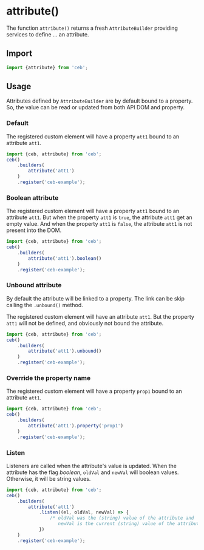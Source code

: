 # attribute()

The function `attribute()` returns a fresh `AttributeBuilder` providing services to define ... an attribute.

## Import

```javascript
import {attribute} from 'ceb';
```

## Usage

Attributes defined by `AttributeBuilder` are by default bound to a property.
So, the value can be read or updated from both API DOM and property.

### Default

The registered custom element will have a property `att1` bound to an attribute `att1`.

```javascript
import {ceb, attribute} from 'ceb';
ceb()
    .builders(
        attribute('att1')
    )
    .register('ceb-example');
```

### Boolean attribute

The registered custom element will have a property `att1` bound to an attribute `att1`.
But when the property `att1` is `true`, the attribute `att1` get an empty value.
And when the property `att1` is `false`, the attribute `att1` is not present into the DOM.

```javascript
import {ceb, attribute} from 'ceb';
ceb()
    .builders(
        attribute('att1').boolean()
    )
    .register('ceb-example');
```

### Unbound attribute

By default the attribute will be linked to a property.
The link can be skip calling the `.unbound()` method.

The registered custom element will have an attribute `att1`.
But the property `att1` will not be defined, and obviously not bound the attribute.

```javascript
import {ceb, attribute} from 'ceb';
ceb()
    .builders(
        attribute('att1').unbound()
    )
    .register('ceb-example');
```

### Override the property name

The registered custom element will have a property `prop1` bound to an attribute `att1`.

```javascript
import {ceb, attribute} from 'ceb';
ceb()
    .builders(
        attribute('att1').property('prop1')
    )
    .register('ceb-example');
```

### Listen

Listeners are called when the attribute's value is updated.
When the attribute has the flag _boolean_, `oldVal` and `newVal` will boolean values.
Otherwise, it will be string values.

```javascript
import {ceb, attribute} from 'ceb';
ceb()
    .builders(
        attribute('att1')
            .listen((el, oldVal, newVal) => {
                /* oldVal was the (string) value of the attribute and
                   newVal is the current (string) value of the attribute */
            })
    )
    .register('ceb-example');
```
